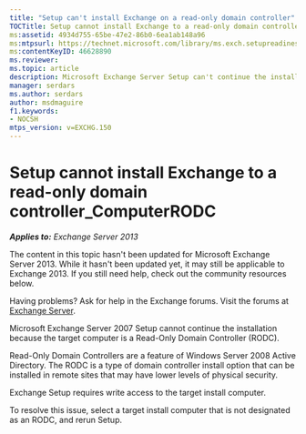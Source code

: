 ```yaml
---
title: "Setup can't install Exchange on a read-only domain controller"
TOCTitle: Setup cannot install Exchange to a read-only domain controller_ComputerRODC
ms:assetid: 4934d755-65be-47e2-86b0-6ea1ab148a96
ms:mtpsurl: https://technet.microsoft.com/library/ms.exch.setupreadiness.computerrodc(v=EXCHG.150)
ms:contentKeyID: 46628890
ms.reviewer: 
ms.topic: article
description: Microsoft Exchange Server Setup can't continue the installation because the target computer is a Read-Only Domain Controller
manager: serdars
ms.author: serdars
author: msdmaguire
f1.keywords:
- NOCSH
mtps_version: v=EXCHG.150
---
```


# Setup cannot install Exchange to a read-only domain controller\_ComputerRODC

_**Applies to:** Exchange Server 2013_

The content in this topic hasn't been updated for Microsoft Exchange Server 2013. While it hasn't been updated yet, it may still be applicable to Exchange 2013. If you still need help, check out the community resources below.

Having problems? Ask for help in the Exchange forums. Visit the forums at [Exchange Server](https://social.technet.microsoft.com/forums/office/home?category=exchangeserver).

Microsoft Exchange Server 2007 Setup cannot continue the installation because the target computer is a Read-Only Domain Controller (RODC).

Read-Only Domain Controllers are a feature of Windows Server 2008 Active Directory. The RODC is a type of domain controller install option that can be installed in remote sites that may have lower levels of physical security.

Exchange Setup requires write access to the target install computer.

To resolve this issue, select a target install computer that is not designated as an RODC, and rerun Setup.

